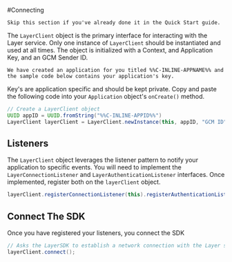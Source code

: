 #Connecting

```emphasis
Skip this section if you've already done it in the Quick Start guide.
```

The `LayerClient` object is the primary interface for interacting with the Layer service. Only one instance of `LayerClient` should be instantiated and used at all times. The object is initialized with a Context, and Application Key, and an GCM Sender ID.

```emphasis
We have created an application for you titled %%C-INLINE-APPNAME%% and the sample code below contains your application's key.
```

Key's are application specific and should be kept private. Copy and paste the following code into your `Application` object's `onCreate()` method.

```java
// Create a LayerClient object
UUID appID = UUID.fromString("%%C-INLINE-APPID%%")
LayerClient layerClient = LayerClient.newInstance(this, appID, "GCM ID");
```

## Listeners
The `LayerClient` object leverages the listener pattern to notify your application to specific events. You will need to implement the `LayerConnectionListener` and `LayerAuthenticationListener` interfaces. Once implemented, register both on the `layerClient` object.

```java
layerClient.registerConnectionListener(this).registerAuthenticationListener(this);
```

## Connect The SDK
Once you have registered your listeners, you connect the SDK

```java
// Asks the LayerSDK to establish a network connection with the Layer service
layerClient.connect();
```
